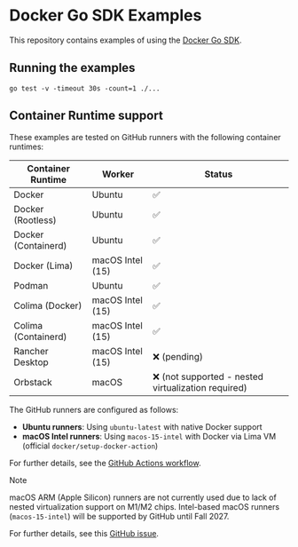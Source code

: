 # Docker Go SDK Examples

This repository contains examples of using the [Docker Go SDK](https://github.com/docker/go-sdk).

## Running the examples

```shell
go test -v -timeout 30s -count=1 ./...
```

## Container Runtime support

These examples are tested on GitHub runners with the following container runtimes:

| Container Runtime    | Worker | Status |
| -------------------- | ------ | ------ |
| Docker               | Ubuntu | ✅ |
| Docker (Rootless)    | Ubuntu | ✅ |
| Docker (Containerd)  | Ubuntu | ✅ |
| Docker (Lima)        | macOS Intel (15) | ✅ |
| Podman               | Ubuntu | ✅ |
| Colima (Docker)      | macOS Intel (15) | ✅ |
| Colima (Containerd)  | macOS Intel (15) | ✅ |
| Rancher Desktop      | macOS Intel (15) | ❌ (pending) |
| Orbstack             | macOS  | ❌ (not supported - nested virtualization required) |

The GitHub runners are configured as follows:
- **Ubuntu runners**: Using `ubuntu-latest` with native Docker support
- **macOS Intel runners**: Using `macos-15-intel` with Docker via Lima VM (official `docker/setup-docker-action`)

For further details, see the [GitHub Actions workflow](.github/workflows/ci-test-go.yml).

> [!NOTE]
> macOS ARM (Apple Silicon) runners are not currently used due to lack of nested virtualization support on M1/M2 chips.
> Intel-based macOS runners (`macos-15-intel`) will be supported by GitHub until Fall 2027.
>
> For further details, see this [GitHub issue](https://github.com/docker/setup-docker-action/pull/53#issuecomment-1923467713).
